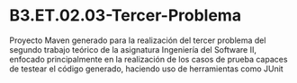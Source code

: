 # B3.ET.02.03-Tercer-Problema
Proyecto Maven generado para la realización del tercer problema del segundo trabajo teórico de la asignatura Ingeniería del Software II, enfocado principalmente en la realización de los casos de prueba capaces de testear el código generado, haciendo uso de herramientas como JUnit

